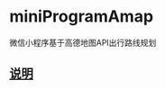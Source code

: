 # miniProgramAmap
微信小程序基于高德地图API出行路线规划 
## [说明](http://blog.csdn.net/zzwwjjdj1/article/details/79425220)

